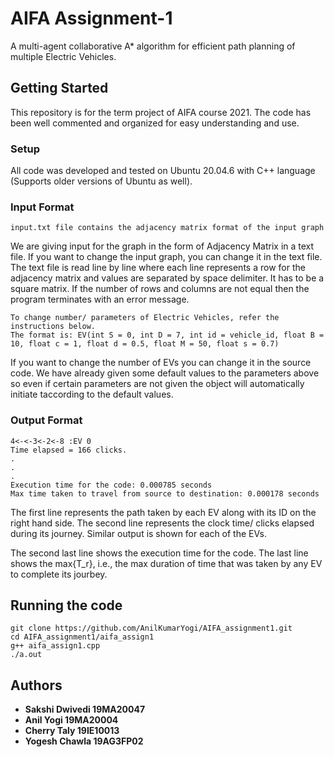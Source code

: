 # AIFA Assignment-1

A multi-agent collaborative A\* algorithm for efficient path planning of multiple Electric Vehicles.

## Getting Started

This repository is for the term project of AIFA course 2021. The code has been well commented and organized for easy understanding and use.

### Setup

All code was developed and tested on Ubuntu 20.04.6 with C++ language (Supports older versions of Ubuntu as well).

### Input Format

```
input.txt file contains the adjacency matrix format of the input graph
```

We are giving input for the graph in the form of Adjacency Matrix in a text file. If you want to change the input graph, you can change it in the text file.
The text file is read line by line where each line represents a row for the adjacency matrix and values are separated by space delimiter. It has to be a square matrix. If the number of rows and columns are not equal then the program terminates with an error message.

```
To change number/ parameters of Electric Vehicles, refer the instructions below.
The format is: EV(int S = 0, int D = 7, int id = vehicle_id, float B = 10, float c = 1, float d = 0.5, float M = 50, float s = 0.7)
```

If you want to change the number of EVs you can change it in the source code.
We have already given some default values to the parameters above so even if certain parameters are not given the object will automatically initiate taccording to the default values.

### Output Format

```
4<-<-3<-2<-8 :EV 0
Time elapsed = 166 clicks.
.
.
.
Execution time for the code: 0.000785 seconds
Max time taken to travel from source to destination: 0.000178 seconds
```

The first line represents the path taken by each EV along with its ID on the right hand side.
The second line represents the clock time/ clicks elapsed during its journey. Similar output is shown for each of the EVs.

The second last line shows the execution time for the code.
The last line shows the max{T_r}, i.e., the max duration of time that was taken by any EV to complete its jourbey.

## Running the code

```
git clone https://github.com/AnilKumarYogi/AIFA_assignment1.git
cd AIFA_assignment1/aifa_assign1
g++ aifa_assign1.cpp
./a.out
```

## Authors

- **Sakshi Dwivedi 19MA20047**
- **Anil Yogi 19MA20004**
- **Cherry Taly 19IE10013**
- **Yogesh Chawla 19AG3FP02**

